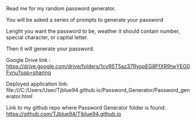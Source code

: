 Read me for my random password generator.

You will be asked a series of prompts to generate your password

Lenght you want the password to be, weather it should contain number,
special character, or capital letter.

Then it will generate your password.


Google Drive link : https://drive.google.com/drive/folders/1cv9ST5az37RyopEG8FfXR9twYEG0Fvnu?usp=sharing

Deployed application link:  file:///C:/Users/User/Tjblue94.github.io/Password_Generator/Password_generator.html

Link to my github repo where Password Generator folder is found:  https://github.com/TJblue94/Tjblue94.github.io
